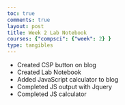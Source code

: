 ```yaml
---
toc: true
comments: true
layout: post
title: Week 2 Lab Notebook
courses: {"compsci": {"week": 2} }
type: tangibles
---
```


- Created CSP button on blog
- Created Lab Notebook
- Added JavaScript calculator to blog
- Completed JS output with Jquery
- Completed JS calculator